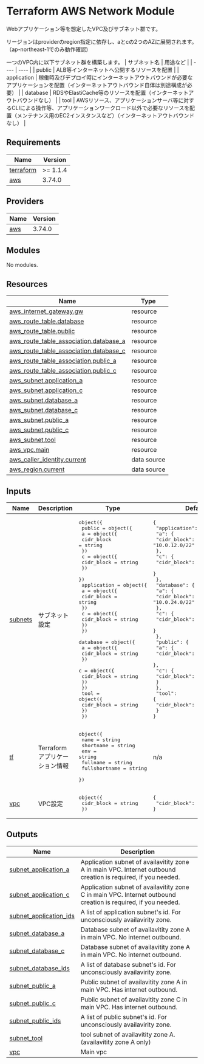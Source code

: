 <!-- BEGIN_TF_DOCS -->
# Terraform AWS Network Module

Webアプリケーション等を想定したVPC及びサブネット群です。

リージョンはproviderのregion指定に依存し、aとcの2つのAZに展開されます。
（ap-northeast-1でのみ動作確認)

一つのVPC内に以下サブネット群を構築します。
|  サブネット名   |  用途など  |
| ----          | ---- |
|  public       |  ALB等インターネットへ公開するリソースを配置  |
|  application  |  稼働時及びデプロイ時にインターネットアウトバウンドが必要なアプリケーションを配置（インターネットアウトバウンド自体は別途構成が必要）   |
|  database     |  RDSやElastiCache等のリソースを配置（インターネットアウトバウンドなし）  |
|  tool      |  AWSリソース、アプリケーションサーバ等に対するCLIによる操作等、アプリケーションワークロード以外で必要なリソースを配置（メンテナンス用のEC2インスタンスなど）（インターネットアウトバウンドなし）  |

## Requirements

| Name | Version |
|------|---------|
| <a name="requirement_terraform"></a> [terraform](#requirement\_terraform) | >= 1.1.4 |
| <a name="requirement_aws"></a> [aws](#requirement\_aws) | 3.74.0 |

## Providers

| Name | Version |
|------|---------|
| <a name="provider_aws"></a> [aws](#provider\_aws) | 3.74.0 |

## Modules

No modules.

## Resources

| Name | Type |
|------|------|
| [aws_internet_gateway.gw](https://registry.terraform.io/providers/hashicorp/aws/3.74.0/docs/resources/internet_gateway) | resource |
| [aws_route_table.database](https://registry.terraform.io/providers/hashicorp/aws/3.74.0/docs/resources/route_table) | resource |
| [aws_route_table.public](https://registry.terraform.io/providers/hashicorp/aws/3.74.0/docs/resources/route_table) | resource |
| [aws_route_table_association.database_a](https://registry.terraform.io/providers/hashicorp/aws/3.74.0/docs/resources/route_table_association) | resource |
| [aws_route_table_association.database_c](https://registry.terraform.io/providers/hashicorp/aws/3.74.0/docs/resources/route_table_association) | resource |
| [aws_route_table_association.public_a](https://registry.terraform.io/providers/hashicorp/aws/3.74.0/docs/resources/route_table_association) | resource |
| [aws_route_table_association.public_c](https://registry.terraform.io/providers/hashicorp/aws/3.74.0/docs/resources/route_table_association) | resource |
| [aws_subnet.application_a](https://registry.terraform.io/providers/hashicorp/aws/3.74.0/docs/resources/subnet) | resource |
| [aws_subnet.application_c](https://registry.terraform.io/providers/hashicorp/aws/3.74.0/docs/resources/subnet) | resource |
| [aws_subnet.database_a](https://registry.terraform.io/providers/hashicorp/aws/3.74.0/docs/resources/subnet) | resource |
| [aws_subnet.database_c](https://registry.terraform.io/providers/hashicorp/aws/3.74.0/docs/resources/subnet) | resource |
| [aws_subnet.public_a](https://registry.terraform.io/providers/hashicorp/aws/3.74.0/docs/resources/subnet) | resource |
| [aws_subnet.public_c](https://registry.terraform.io/providers/hashicorp/aws/3.74.0/docs/resources/subnet) | resource |
| [aws_subnet.tool](https://registry.terraform.io/providers/hashicorp/aws/3.74.0/docs/resources/subnet) | resource |
| [aws_vpc.main](https://registry.terraform.io/providers/hashicorp/aws/3.74.0/docs/resources/vpc) | resource |
| [aws_caller_identity.current](https://registry.terraform.io/providers/hashicorp/aws/3.74.0/docs/data-sources/caller_identity) | data source |
| [aws_region.current](https://registry.terraform.io/providers/hashicorp/aws/3.74.0/docs/data-sources/region) | data source |

## Inputs

| Name | Description | Type | Default | Required |
|------|-------------|------|---------|:--------:|
| <a name="input_subnets"></a> [subnets](#input\_subnets) | サブネット設定 | <pre>object({<br>    public = object({<br>      a = object({<br>        cidr_block = string<br>      })<br>      c = object({<br>        cidr_block = string<br>      })<br>    })<br>    application = object({<br>      a = object({<br>        cidr_block = string<br>      })<br>      c = object({<br>        cidr_block = string<br>      })<br>    })<br>    database = object({<br>      a = object({<br>        cidr_block = string<br>      })<br>      c = object({<br>        cidr_block = string<br>      })<br>    })<br>    tool = object({<br>      cidr_block = string<br>    })<br>  })</pre> | <pre>{<br>  "application": {<br>    "a": {<br>      "cidr_block": "10.0.12.0/22"<br>    },<br>    "c": {<br>      "cidr_block": "10.0.16.0/22"<br>    }<br>  },<br>  "database": {<br>    "a": {<br>      "cidr_block": "10.0.24.0/22"<br>    },<br>    "c": {<br>      "cidr_block": "10.0.28.0/22"<br>    }<br>  },<br>  "public": {<br>    "a": {<br>      "cidr_block": "10.0.0.0/22"<br>    },<br>    "c": {<br>      "cidr_block": "10.0.4.0/22"<br>    }<br>  },<br>  "tool": {<br>    "cidr_block": "10.0.36.0/22"<br>  }<br>}</pre> | no |
| <a name="input_tf"></a> [tf](#input\_tf) | Terraformアプリケーション情報 | <pre>object({<br>    name          = string<br>    shortname     = string<br>    env           = string<br>    fullname      = string<br>    fullshortname = string<br>  })</pre> | n/a | yes |
| <a name="input_vpc"></a> [vpc](#input\_vpc) | VPC設定 | <pre>object({<br>    cidr_block = string<br>  })</pre> | <pre>{<br>  "cidr_block": "10.0.0.0/16"<br>}</pre> | no |

## Outputs

| Name | Description |
|------|-------------|
| <a name="output_subnet_application_a"></a> [subnet\_application\_a](#output\_subnet\_application\_a) | Application subnet of availavitity zone A in main VPC. Internet outbound creation is required, if you needed. |
| <a name="output_subnet_application_c"></a> [subnet\_application\_c](#output\_subnet\_application\_c) | Application subnet of availavitity zone C in main VPC. Internet outbound creation is required, if you needed. |
| <a name="output_subnet_application_ids"></a> [subnet\_application\_ids](#output\_subnet\_application\_ids) | A list of application subnet's id. For unconsciously availavirity zone. |
| <a name="output_subnet_database_a"></a> [subnet\_database\_a](#output\_subnet\_database\_a) | Database subnet of availavitity zone A in main VPC. No internet outbound. |
| <a name="output_subnet_database_c"></a> [subnet\_database\_c](#output\_subnet\_database\_c) | Database subnet of availavitity zone A in main VPC. No internet outbound. |
| <a name="output_subnet_database_ids"></a> [subnet\_database\_ids](#output\_subnet\_database\_ids) | A list of database subnet's id. For unconsciously availavirity zone. |
| <a name="output_subnet_public_a"></a> [subnet\_public\_a](#output\_subnet\_public\_a) | Public subnet of availavitity zone A in main VPC. Has internet outbound. |
| <a name="output_subnet_public_c"></a> [subnet\_public\_c](#output\_subnet\_public\_c) | Public subnet of availavitity zone C in main VPC. Has internet outbound. |
| <a name="output_subnet_public_ids"></a> [subnet\_public\_ids](#output\_subnet\_public\_ids) | A list of public subnet's id. For unconsciously availavirity zone. |
| <a name="output_subnet_tool"></a> [subnet\_tool](#output\_subnet\_tool) | tool subnet of availavitity zone A. (availavitity zone A only) |
| <a name="output_vpc"></a> [vpc](#output\_vpc) | Main vpc |
<!-- END_TF_DOCS -->    